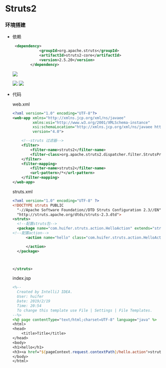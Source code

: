 # Struts2



### 环境搭建

- 依赖

  ```xml
   <dependency>
              <groupId>org.apache.struts</groupId>
              <artifactId>struts2-core</artifactId>
              <version>2.5.20</version>
          </dependency>
  ```

  ![](E:\gitbook\Import\java_ji_neng\ch-2\pic\sttuts2配置1.png)

  ![](E:\gitbook\Import\java_ji_neng\ch-2\pic\sttuts2配置2.png)
  ![](E:\gitbook\Import\java_ji_neng\ch-2\pic\sttuts2配置3.png)

- 代码

  web.xml

  ```xml
  <?xml version="1.0" encoding="UTF-8"?>
  <web-app xmlns="http://xmlns.jcp.org/xml/ns/javaee"
           xmlns:xsi="http://www.w3.org/2001/XMLSchema-instance"
           xsi:schemaLocation="http://xmlns.jcp.org/xml/ns/javaee http://xmlns.jcp.org/xml/ns/javaee/web-app_4_0.xsd"
           version="4.0">
  
      <!--struts 过滤器-->
      <filter>
          <filter-name>struts2</filter-name>
          <filter-class>org.apache.struts2.dispatcher.filter.StrutsPrepareAndExecuteFilter</filter-class>
      </filter>
      <filter-mapping>
          <filter-name>struts2</filter-name>
          <url-pattern>/*</url-pattern>
      </filter-mapping>
  </web-app>
  ```

  struts.xml

  ```xml
  <?xml version="1.0" encoding="UTF-8" ?>
  <!DOCTYPE struts PUBLIC
  	"-//Apache Software Foundation//DTD Struts Configuration 2.3//EN"
  	"http://struts.apache.org/dtds/struts-2.3.dtd">
  <struts>
  	<!--配置struts包-->
  	<package name="com.huifer.struts.action.HelloAction" extends="struts-default" namespace="/">
  <!--配置action-->
  		<action name="hello" class="com.huifer.struts.action.HelloAction">
  
  		</action>
  	</package>
  
  
  
  </struts>
  
  ```

  index.jsp

  ```jsp
  <%--
    Created by IntelliJ IDEA.
    User: huifer
    Date: 2019/2/19
    Time: 20:54
    To change this template use File | Settings | File Templates.
  --%>
  <%@ page contentType="text/html;charset=UTF-8" language="java" %>
  <html>
  <head>
      <title>Title</title>
  </head>
  <body>
  <h1>hello</h1>
  <h3><a href="${pageContext.request.contextPath}/hello.action">struts</a></h3>
  </body>
  </html>
  
  ```

  